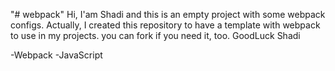 "# webpack"
Hi,
I'am Shadi and this is an empty project with some webpack configs.
Actually, I created this repository to have a template with webpack to use in my projects.
you can fork if you need it, too.
GoodLuck
Shadi

-Webpack
-JavaScript

